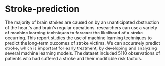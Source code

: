 # Stroke-prediction

The majority of brain strokes are caused on by an 
unanticipated obstruction of the heart's and brain's regular 
operations. researchers can use a variety of machine learning 
techniques to forecast the likelihood of a stroke occurring. This 
report studies the use of machine learning techniques to predict 
the long-term outcomes of stroke victims. We can accurately 
predict stroke, which is important for early treatment, by 
developing and analyzing several machine learning models. The
dataset included 5110 observations of patients who had suffered a 
stroke and their modifiable risk factors.
